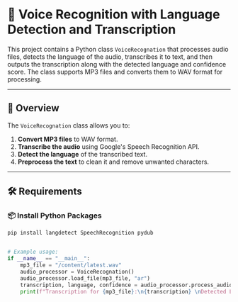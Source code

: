 # 🎤 Voice Recognition with Language Detection and Transcription

This project contains a Python class `VoiceRecognation` that processes audio files, detects the language of the audio, transcribes it to text, and then outputs the transcription along with the detected language and confidence score. The class supports MP3 files and converts them to WAV format for processing.

---

## 📌 Overview

The `VoiceRecognation` class allows you to:

1. **Convert MP3 files** to WAV format.
2. **Transcribe the audio** using Google's Speech Recognition API.
3. **Detect the language** of the transcribed text.
4. **Preprocess the text** to clean it and remove unwanted characters.

---

## 🛠️ Requirements

### 📦 Install Python Packages

```bash
pip install langdetect SpeechRecognition pydub
```
```python

# Example usage:
if __name__ == "__main__":
    mp3_file = "/content/latest.wav"
    audio_processor = VoiceRecognation()
    audio_processor.load_file(mp3_file, "ar")
    transcription, language, confidence = audio_processor.process_audio()
    print(f"Transcription for {mp3_file}:\n{transcription} \nDetected Language: {language} with Confidence: {confidence}")


```